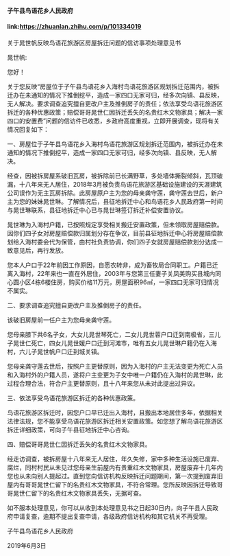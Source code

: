 #### 子午县鸟语花乡人民政府
#### link:https://zhuanlan.zhihu.com/p/101334019

关于晁世帆反映鸟语花旅游区房屋拆迁问题的信访事项处理意见书

晁世帆:

您好！

关于您反映“房屋位于子午县鸟语花乡入海村鸟语花旅游区规划拆迁范围内，被拆迁办在未通知的情况下推倒挖平，造成一家四口无家可归，经多次向镇、县反映，无人解决。要求调查追究擅自更改户主及推倒房子的责任；依法享受鸟语花旅游区拆迁的各种优惠政策；赔偿哥哥晁世仁因拆迁丢失的名贵红木文物家具；解决一家四口的安置费”问题的信访件已收悉，乡政府高度重视，立即开展调查，现将有关情况回复如下：

一、房屋位于子午县鸟语花乡入海村鸟语花旅游区规划拆迁范围内，被拆迁办在未通知的情况下推倒挖平，造成一家四口无家可归，经多次向镇、县反映，无人解决。

经查，因被拆房屋系破旧瓦房，被拆除前已长满野草，多处墙体撕裂倾斜，瓦顶破漏，十八年来无人居住，2018年3月被负责鸟语花旅游区基础设施建设的天涯建筑公司误作为无主瓦房拆除。此房屋原户主为您的母亲龚守莲，龚守莲去世后，新户主为您的妹妹晁世琳。了解情况后，县征地拆迁中心和鸟语花乡人民政府第一时间与晁世琳联系，县征地拆迁中心已与晁世琳签订拆迁补偿安置协议。

晁世琳为入海村户籍，已按照规定享受相关搬迁安置政策，但未领取房屋赔偿款。因你们四子女对房屋赔偿款归属划分存在争议，目前县征地拆迁中心将房屋赔偿款划给入海村委会代为保管，由村社负责协调，你们四子女就房屋赔偿款划分达成一致意见后，再行发放。

您本人户口于22年前因工作原因，自愿农转非，成为畜牧局合同职工。户籍已迁离入海村，22年来也一直在外居住，2003年与您第三任妻子关凤美购买县城内同心圆小区4栋6楼住房，购买价格11万元，房屋面积96㎡，一家四口无家可归情况不属实。

二、要求调查追究擅自更改户主及推倒房子的责任。

该破旧房屋前一任户主为您母亲龚守莲。

您母亲膝下共6名子女，大女儿晁世琴死亡，二女儿晁世蓉户口迁到南极省，三儿子晁世仁死亡，四女儿晁世媛户口迁到河滩市，唯有五女儿晁世琳户籍仍在入海村，六儿子晁世帆户口迁到城关镇。

您母亲龚守莲去世后，按照户主更替原则，因为入海村的户主无法变更为死亡人员和入海村外的户籍人员，遂将户主变更为子女中唯一户籍仍在入海村的晁世琳，此过程合理合法，符合户主更替原则，且十八年来您从未对此提出过异议。

三、依法享受鸟语花旅游区拆迁的各种优惠政策。

鸟语花旅游区拆迁时，因您户口早已迁出入海村，且搬出本地居住多年，依据相关法律法规，您不能享受鸟语花旅游区拆迁相关安置政策。如您想了解鸟语花旅游区拆迁详细政策，可向子午县征地拆迁中心咨询。

四、赔偿哥哥晁世仁因拆迁丢失的名贵红木文物家具。

经走访调查，被拆房屋十八年来无人居住，年久失修，家中多种生活设施已废弃、腐烂，同村村民从未见过您母亲生前屋内有贵重红木文物家具，房屋废弃十几年内您也从未向别人提起过。直到您向信访机构反映拆迁问题期间，第一次提到废弃旧屋内有哥哥晁世仁留下的名贵红木文物家具，不符合常理。您所反映因拆迁导致哥哥晁世仁留下的名贵红木文物家具丢失，无据可查。

如不服本处理意见，你可以从收到本处理意见书之日起30日内，向子午县人民政府申请复查，逾期不提出复查申请，各级政府信访机构和其它机关不再受理。　　

子午县鸟语花乡人民政府

2019年6月3日

